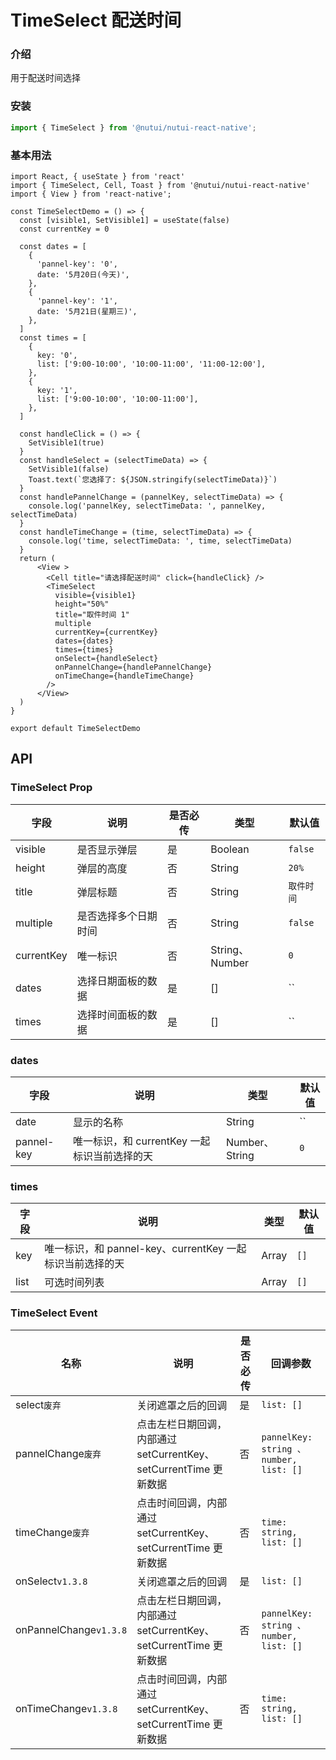 # TimeSelect 配送时间

### 介绍

用于配送时间选择

### 安装

``` javascript
import { TimeSelect } from '@nutui/nutui-react-native';
```

### 基本用法

```SnackPlayer
import React, { useState } from 'react'
import { TimeSelect, Cell, Toast } from '@nutui/nutui-react-native'
import { View } from 'react-native';

const TimeSelectDemo = () => {
  const [visible1, SetVisible1] = useState(false)
  const currentKey = 0

  const dates = [
    {
      'pannel-key': '0',
      date: '5月20日(今天)',
    },
    {
      'pannel-key': '1',
      date: '5月21日(星期三)',
    },
  ]
  const times = [
    {
      key: '0',
      list: ['9:00-10:00', '10:00-11:00', '11:00-12:00'],
    },
    {
      key: '1',
      list: ['9:00-10:00', '10:00-11:00'],
    },
  ]

  const handleClick = () => {
    SetVisible1(true)
  }
  const handleSelect = (selectTimeData) => {
    SetVisible1(false)
    Toast.text(`您选择了: ${JSON.stringify(selectTimeData)}`)
  }
  const handlePannelChange = (pannelKey, selectTimeData) => {
    console.log('pannelKey, selectTimeData: ', pannelKey, selectTimeData)
  }
  const handleTimeChange = (time, selectTimeData) => {
    console.log('time, selectTimeData: ', time, selectTimeData)
  }
  return (
      <View >
        <Cell title="请选择配送时间" click={handleClick} />
        <TimeSelect
          visible={visible1}
          height="50%"
          title="取件时间 1"
          multiple
          currentKey={currentKey}
          dates={dates}
          times={times}
          onSelect={handleSelect}
          onPannelChange={handlePannelChange}
          onTimeChange={handleTimeChange}
        />
      </View>
  )
}

export default TimeSelectDemo
```

## API

### TimeSelect Prop

| 字段                   | 说明                                                | 是否必传             | 类型    | 默认值 |
|------------------------|----------------------------------------------------|--------|------------|---------|
| visible                 | 是否显示弹层                                      | 是       | Boolean  | `false`|
| height                 | 弹层的高度                                         | 否     | String  | `20%`|
| title                 | 弹层标题                                         | 否      | String  | `取件时间`|
| multiple              | 是否选择多个日期时间                               | 否        | String  | `false`|
| currentKey           | 唯一标识                                    | 否        | String、Number  | `0` |
| dates            | 选择日期面板的数据                                 | 是       | []        | ``       |
| times            | 选择时间面板的数据                                  | 是     | []        | ``       |

### dates

| 字段                   | 说明                                                             | 类型    | 默认值 |
|------------------------|----------------------------------------------------------------|---------|------|
| date                 | 显示的名称                                            | String  | ``|
| pannel-key           | 唯一标识，和 currentKey 一起标识当前选择的天            | Number、String  | `0`|

### times

| 字段                   | 说明                                                             | 类型    | 默认值 |
|------------------------|----------------------------------------------------------------|---------|------|
| key                 | 唯一标识，和 pannel-key、currentKey 一起标识当前选择的天              | Array  | `[]`|
| list                 | 可选时间列表                                                        | Array  | `[]`|

### TimeSelect Event

| 名称  | 说明    | 是否必传       | 回调参数    |
|-------|----------|--------|-------------|
| select`废弃`                 | 关闭遮罩之后的回调 | 是 | `list: []` |
| pannelChange`废弃`           | 点击左栏日期回调，内部通过 setCurrentKey、setCurrentTime 更新数据 | 否 | `pannelKey: string 、number, list: []` |
| timeChange`废弃`         | 点击时间回调，内部通过 setCurrentKey、setCurrentTime 更新数据 | 否 | `time: string, list: []` |
| onSelect`v1.3.8`       | 关闭遮罩之后的回调 | 是 | `list: []` |
| onPannelChange`v1.3.8` | 点击左栏日期回调，内部通过 setCurrentKey、setCurrentTime 更新数据 | 否 | `pannelKey: string 、number, list: []` |
| onTimeChange`v1.3.8`   | 点击时间回调，内部通过 setCurrentKey、setCurrentTime 更新数据 | 否 | `time: string, list: []` |
